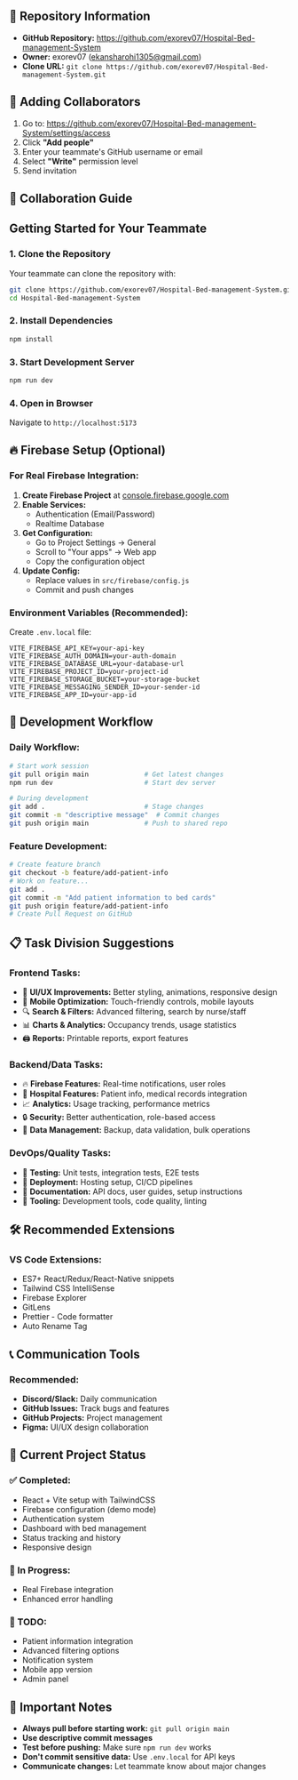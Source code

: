 ## 🎯 **Repository Information**

- **GitHub Repository:** https://github.com/exorev07/Hospital-Bed-management-System
- **Owner:** exorev07 (ekansharohi1305@gmail.com)
- **Clone URL:** `git clone https://github.com/exorev07/Hospital-Bed-management-System.git`

## 👥 **Adding Collaborators**

1. Go to: https://github.com/exorev07/Hospital-Bed-management-System/settings/access
2. Click **"Add people"**
3. Enter your teammate's GitHub username or email
4. Select **"Write"** permission level
5. Send invitation

## 🤝 Collaboration Guide

## Getting Started for Your Teammate

### 1. **Clone the Repository**
Your teammate can clone the repository with:
```bash
git clone https://github.com/exorev07/Hospital-Bed-management-System.git
cd Hospital-Bed-management-System
```

### 2. **Install Dependencies**
```bash
npm install
```

### 3. **Start Development Server**
```bash
npm run dev
```

### 4. **Open in Browser**
Navigate to `http://localhost:5173`

## 🔥 Firebase Setup (Optional)

### For Real Firebase Integration:
1. **Create Firebase Project** at [console.firebase.google.com](https://console.firebase.google.com)
2. **Enable Services:**
   - Authentication (Email/Password)
   - Realtime Database
3. **Get Configuration:**
   - Go to Project Settings → General
   - Scroll to "Your apps" → Web app
   - Copy the configuration object
4. **Update Config:**
   - Replace values in `src/firebase/config.js`
   - Commit and push changes

### Environment Variables (Recommended):
Create `.env.local` file:
```
VITE_FIREBASE_API_KEY=your-api-key
VITE_FIREBASE_AUTH_DOMAIN=your-auth-domain
VITE_FIREBASE_DATABASE_URL=your-database-url
VITE_FIREBASE_PROJECT_ID=your-project-id
VITE_FIREBASE_STORAGE_BUCKET=your-storage-bucket
VITE_FIREBASE_MESSAGING_SENDER_ID=your-sender-id
VITE_FIREBASE_APP_ID=your-app-id
```

## 🚀 Development Workflow

### **Daily Workflow:**
```bash
# Start work session
git pull origin main              # Get latest changes
npm run dev                       # Start dev server

# During development
git add .                         # Stage changes
git commit -m "descriptive message"  # Commit changes
git push origin main              # Push to shared repo
```

### **Feature Development:**
```bash
# Create feature branch
git checkout -b feature/add-patient-info
# Work on feature...
git add .
git commit -m "Add patient information to bed cards"
git push origin feature/add-patient-info
# Create Pull Request on GitHub
```

## 📋 Task Division Suggestions

### **Frontend Tasks:**
- 🎨 **UI/UX Improvements:** Better styling, animations, responsive design
- 📱 **Mobile Optimization:** Touch-friendly controls, mobile layouts
- 🔍 **Search & Filters:** Advanced filtering, search by nurse/staff
- 📊 **Charts & Analytics:** Occupancy trends, usage statistics
- 🖨️ **Reports:** Printable reports, export features

### **Backend/Data Tasks:**
- 🔥 **Firebase Features:** Real-time notifications, user roles
- 🏥 **Hospital Features:** Patient info, medical records integration
- 📈 **Analytics:** Usage tracking, performance metrics
- 🔒 **Security:** Better authentication, role-based access
- 🔄 **Data Management:** Backup, data validation, bulk operations

### **DevOps/Quality Tasks:**
- 🧪 **Testing:** Unit tests, integration tests, E2E tests
- 🚀 **Deployment:** Hosting setup, CI/CD pipelines
- 📝 **Documentation:** API docs, user guides, setup instructions
- 🔧 **Tooling:** Development tools, code quality, linting

## 🛠️ Recommended Extensions

### **VS Code Extensions:**
- ES7+ React/Redux/React-Native snippets
- Tailwind CSS IntelliSense
- Firebase Explorer
- GitLens
- Prettier - Code formatter
- Auto Rename Tag

## 📞 Communication Tools

### **Recommended:**
- **Discord/Slack:** Daily communication
- **GitHub Issues:** Track bugs and features
- **GitHub Projects:** Project management
- **Figma:** UI/UX design collaboration

## 🎯 Current Project Status

### **✅ Completed:**
- React + Vite setup with TailwindCSS
- Firebase configuration (demo mode)
- Authentication system
- Dashboard with bed management
- Status tracking and history
- Responsive design

### **🔄 In Progress:**
- Real Firebase integration
- Enhanced error handling

### **📝 TODO:**
- Patient information integration
- Advanced filtering options
- Notification system
- Mobile app version
- Admin panel

## 🚨 Important Notes

- **Always pull before starting work:** `git pull origin main`
- **Use descriptive commit messages**
- **Test before pushing:** Make sure `npm run dev` works
- **Don't commit sensitive data:** Use `.env.local` for API keys
- **Communicate changes:** Let teammate know about major changes
